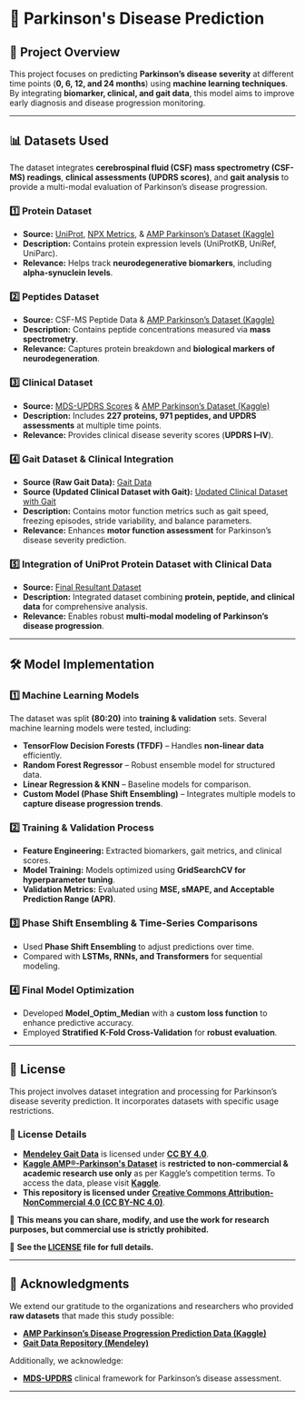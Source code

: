 # 🧠 Parkinson's Disease Prediction  

## 📌 Project Overview  
This project focuses on predicting **Parkinson’s disease severity** at different time points (**0, 6, 12, and 24 months**) using **machine learning techniques**. By integrating **biomarker, clinical, and gait data**, this model aims to improve early diagnosis and disease progression monitoring.

---

## 📊 Datasets Used  
The dataset integrates **cerebrospinal fluid (CSF) mass spectrometry (CSF-MS) readings**, **clinical assessments (UPDRS scores)**, and **gait analysis** to provide a multi-modal evaluation of Parkinson’s disease progression.  

### **1️⃣ Protein Dataset**  
- **Source:** [UniProt](https://www.ncbi.nlm.nih.gov/pmc/articles/PMC2238893/), [NPX Metrics](https://olink.com/knowledge/faq?query=npx), & [AMP Parkinson’s Dataset (Kaggle)](https://www.kaggle.com/competitions/amp-parkinsons-disease-progression-prediction/data)  
- **Description:** Contains protein expression levels (UniProtKB, UniRef, UniParc).  
- **Relevance:** Helps track **neurodegenerative biomarkers**, including **alpha-synuclein levels**.  

### **2️⃣ Peptides Dataset**  
- **Source:** CSF-MS Peptide Data & [AMP Parkinson’s Dataset (Kaggle)](https://www.kaggle.com/competitions/amp-parkinsons-disease-progression-prediction/data)  
- **Description:** Contains peptide concentrations measured via **mass spectrometry**.  
- **Relevance:** Captures protein breakdown and **biological markers of neurodegeneration**.  

### **3️⃣ Clinical Dataset**  
- **Source:** [MDS-UPDRS Scores](https://www.apta.org/patient-care/evidence-based-practice-resources/test-measures/unified-parkinsons-disease-rating-scale-updrs-movement-disorders-society-mds-modified-unified-parkinsons-disease-rating-scale-mds-updrs) & [AMP Parkinson’s Dataset (Kaggle)](https://www.kaggle.com/competitions/amp-parkinsons-disease-progression-prediction/data)  
- **Description:** Includes **227 proteins, 971 peptides, and UPDRS assessments** at multiple time points.  
- **Relevance:** Provides clinical disease severity scores (**UPDRS I–IV**).  

### **4️⃣ Gait Dataset & Clinical Integration**  
- **Source (Raw Gait Data):** [Gait Data](https://doi.org/10.17632/4tjd8jrhp8.1)  
- **Source (Updated Clinical Dataset with Gait):** [Updated Clinical Dataset with Gait](https://drive.google.com/file/d/1xk9U0-ovwb2QZgNK75IwrLGZZxTUMYr6/view)  
- **Description:** Contains motor function metrics such as gait speed, freezing episodes, stride variability, and balance parameters.  
- **Relevance:** Enhances **motor function assessment** for Parkinson’s disease severity prediction.  

### **5️⃣ Integration of UniProt Protein Dataset with Clinical Data**  
- **Source:** [Final Resultant Dataset](https://drive.google.com/file/d/1xU8p4Y2IdI3xy9V5FnLMEOKzdHfIS14z/view?usp=drivesdk)  
- **Description:** Integrated dataset combining **protein, peptide, and clinical data** for comprehensive analysis.  
- **Relevance:** Enables robust **multi-modal modeling of Parkinson’s disease progression**.  

---

## **🛠️ Model Implementation**  

### **1️⃣ Machine Learning Models**  
The dataset was split **(80:20)** into **training & validation** sets. Several machine learning models were tested, including:  

- **TensorFlow Decision Forests (TFDF)** – Handles **non-linear data** efficiently.  
- **Random Forest Regressor** – Robust ensemble model for structured data.  
- **Linear Regression & KNN** – Baseline models for comparison.  
- **Custom Model (Phase Shift Ensembling)** – Integrates multiple models to **capture disease progression trends**.  

### **2️⃣ Training & Validation Process**  
- **Feature Engineering:** Extracted biomarkers, gait metrics, and clinical scores.  
- **Model Training:** Models optimized using **GridSearchCV for hyperparameter tuning**.  
- **Validation Metrics:** Evaluated using **MSE, sMAPE, and Acceptable Prediction Range (APR)**.  

### **3️⃣ Phase Shift Ensembling & Time-Series Comparisons**  
- Used **Phase Shift Ensembling** to adjust predictions over time.  
- Compared with **LSTMs, RNNs, and Transformers** for sequential modeling.  

### **4️⃣ Final Model Optimization**  
- Developed **Model_Optim_Median** with a **custom loss function** to enhance predictive accuracy.  
- Employed **Stratified K-Fold Cross-Validation** for **robust evaluation**.  

---

## 📜 License  
This project involves dataset integration and processing for Parkinson’s disease severity prediction. It incorporates datasets with specific usage restrictions.  

### 📄 License Details  
- **[Mendeley Gait Data](https://doi.org/10.17632/4tjd8jrhp8.1)** is licensed under **[CC BY 4.0](https://creativecommons.org/licenses/by/4.0/)**.
- **[Kaggle AMP®-Parkinson's Dataset](https://www.kaggle.com/competitions/amp-parkinsons-disease-progression-prediction/data)** is **restricted to non-commercial & academic research use only** as per Kaggle’s competition terms. To access the data, please visit **[Kaggle](https://www.kaggle.com/competitions/amp-parkinsons-disease-progression-prediction/data)**.  
- **This repository is licensed under** **[Creative Commons Attribution-NonCommercial 4.0 (CC BY-NC 4.0)](https://creativecommons.org/licenses/by-nc/4.0/)**.  

📌 **This means you can share, modify, and use the work for research purposes, but commercial use is strictly prohibited.**  

📄 **See the [LICENSE](LICENSE) file for full details.**  
 

---

## **🙏 Acknowledgments**  
We extend our gratitude to the organizations and researchers who provided **raw datasets** that made this study possible:  

- **[AMP Parkinson’s Disease Progression Prediction Data (Kaggle)](https://www.kaggle.com/competitions/amp-parkinsons-disease-progression-prediction/data)**
- **[Gait Data Repository (Mendeley)](https://doi.org/10.17632/4tjd8jrhp8.1)**  

Additionally, we acknowledge:  
- **[MDS-UPDRS](https://www.movementdisorders.org/MDS/MDS-Rating-Scales/MDS-Unified-Parkinsons-Disease-Rating-Scale-MDS-UPDRS.htm)** clinical framework for Parkinson’s disease assessment.  

---

  
